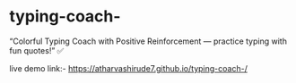 # typing-coach-
“Colorful Typing Coach with Positive Reinforcement — practice typing with fun quotes!” ✅


live demo link:-
https://atharvashirude7.github.io/typing-coach-/




